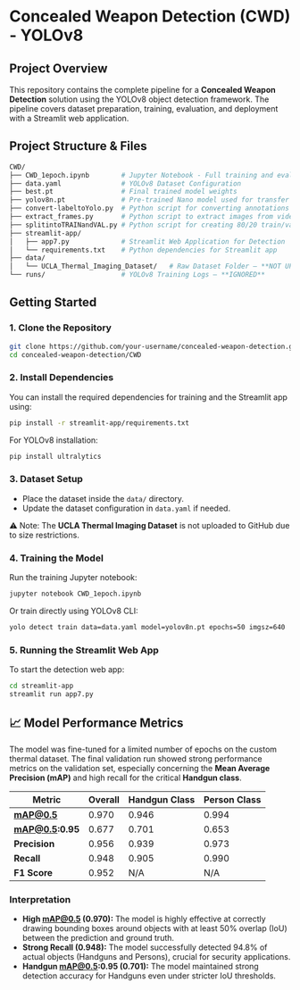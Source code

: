 # Concealed Weapon Detection (CWD) - YOLOv8

## Project Overview

This repository contains the complete pipeline for a **Concealed Weapon Detection** solution using the YOLOv8 object detection framework. The pipeline covers dataset preparation, training, evaluation, and deployment with a Streamlit web application.

## Project Structure & Files

```bash
CWD/
├── CWD_1epoch.ipynb        # Jupyter Notebook - Full training and evaluation log
├── data.yaml               # YOLOv8 Dataset Configuration
├── best.pt                 # Final trained model weights
├── yolov8n.pt              # Pre-trained Nano model used for transfer learning
├── convert-labeltoYolo.py  # Python script for converting annotations
├── extract_frames.py       # Python script to extract images from video data
├── splitintoTRAINandVAL.py # Python script for creating 80/20 train/val splits
├── streamlit-app/
│   ├── app7.py             # Streamlit Web Application for Detection
│   └── requirements.txt    # Python dependencies for Streamlit app
├── data/
│   └── UCLA_Thermal_Imaging_Dataset/   # Raw Dataset Folder – **NOT UPLOADED TO GIT**
└── runs/                   # YOLOv8 Training Logs – **IGNORED**
```

## Getting Started

### 1. Clone the Repository

```bash
git clone https://github.com/your-username/concealed-weapon-detection.git
cd concealed-weapon-detection/CWD
```

### 2. Install Dependencies

You can install the required dependencies for training and the Streamlit app using:

```bash
pip install -r streamlit-app/requirements.txt
```

For YOLOv8 installation:

```bash
pip install ultralytics
```

### 3. Dataset Setup

* Place the dataset inside the `data/` directory.
* Update the dataset configuration in `data.yaml` if needed.

⚠️ Note: The **UCLA Thermal Imaging Dataset** is not uploaded to GitHub due to size restrictions.

### 4. Training the Model

Run the training Jupyter notebook:

```bash
jupyter notebook CWD_1epoch.ipynb
```

Or train directly using YOLOv8 CLI:

```bash
yolo detect train data=data.yaml model=yolov8n.pt epochs=50 imgsz=640
```

### 5. Running the Streamlit Web App

To start the detection web app:

```bash
cd streamlit-app
streamlit run app7.py
```

## 📈 Model Performance Metrics

The model was fine-tuned for a limited number of epochs on the custom thermal dataset. The final validation run showed strong performance metrics on the validation set, especially concerning the **Mean Average Precision (mAP)** and high recall for the critical **Handgun class**.

| Metric           | Overall | Handgun Class | Person Class |
| ---------------- | ------- | ------------- | ------------ |
| **mAP@0.5**      | 0.970   | 0.946         | 0.994        |
| **mAP@0.5:0.95** | 0.677   | 0.701         | 0.653        |
| **Precision**    | 0.956   | 0.939         | 0.973        |
| **Recall**       | 0.948   | 0.905         | 0.990        |
| **F1 Score**     | 0.952   | N/A           | N/A          |

### Interpretation

* **High mAP@0.5 (0.970):** The model is highly effective at correctly drawing bounding boxes around objects with at least 50% overlap (IoU) between the prediction and ground truth.
* **Strong Recall (0.948):** The model successfully detected 94.8% of actual objects (Handguns and Persons), crucial for security applications.
* **Handgun mAP@0.5:0.95 (0.701):** The model maintained strong detection accuracy for Handguns even under stricter IoU thresholds.


